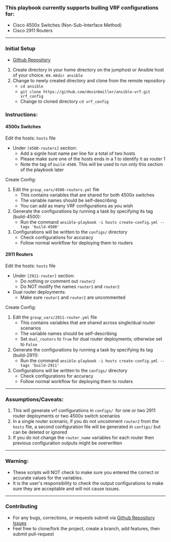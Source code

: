 ### This playbook currently supports builing VRF configurations for: ###
+ Cisco 4500x Switches (Non-Sub-Interface Method)
+ Cisco 2911 Routers
---
### Initial Setup ###
+ [Github Repository](https://github.com/devinbmiller/ansible-vrf)
1. Create directory in your home directory on the jumphost or Ansible host of your choice. ex. `mkdir ansible`
2. Change to newly created directory and clone from the remote repository
   + `cd ansible`
   + `git clone https://github.com/devinbmiller/ansible-vrf.git vrf_config`
   + Change to cloned directory `cd vrf_config`

### Instructions: ###

#### 4500x Switches ####
Edit the hosts: `hosts` file
+ Under `[4500-routers]` section:
   - Add a signle host name per line for a total of two hosts
   - Please make sure one of the hosts ends in a 1 to identify it as router 1
   - Note the tag of `build-4500`. This will be used to run only this section of the playbook later

Create Config:
1. Edit the `group_vars/4500-routers.yml` file
   + This contains variables that are shared for both 4500x switches
   + The variable names should be self-describing
   + You can add as many VRF configurations as you wish
2. Generate the configurations by running a task by specifying its tag (build-4500):
   + Run the command `ansible-playbook -i hosts create-config.yml --tags 'build-4500'`
3. Configurations will be written to the `configs/` directory
   + Check configurations for accuracy
   + Follow normal workflow for deploying them to routers

#### 2911 Routers ####
Edit the hosts: `hosts` file
+ Under `[2911-router]` section:
   - Do nothing or comment out `router2`
   - Do NOT modify the names `router1` and `router2`
+ Dual router deployments:
   - Make sure `router1` and `router2` are uncommented

Create Config:
1. Edit the `group_vars/2911-router.yml` file
   + This contains variables that are shared across single/dual router scenarios
   + The variable names should be self-describing
   + Set `dual_routers` to `True` for dual router deployments; otherwise set to `False`
2. Generate the configurations by running a task by specifying its tag (build-2911):
   + Run the command `ansible-playbook -i hosts create-config.yml --tags 'build-2911'`
3. Configurations will be written to the `configs/` directory
   + Check configurations for accuracy
   + Follow normal workflow for deploying them to routers

---
### Assumptions/Caveats: ###
1. This will generate vrf configurations in `configs/ `for one or two 2911 router deployments or two 4500x switch scenarios
2. In a single router scenario, if you do not uncomment `router2` from the `hosts` file, a second configuration file will be generated in `configs/` but can be deleted or ignored
3. If you do not change the `router_name` variables for each router then previous configuration outputs might be overwritten
---
### Warning: ###
+ These scripts will NOT check to make sure you entered the correct or accurate values for the variables.
+ It is the user's responsibility to check the output configurations to make sure they are acceptable and will not cause issues.
---
### Contributing ###
+ For any bugs, corrections, or requests submit via [Github Repository Issues](https://github.com/devinbmiller/ansible-vrf/issues)
+ Feel free to clone/fork the project, create a branch, add features, then submit pull-request
